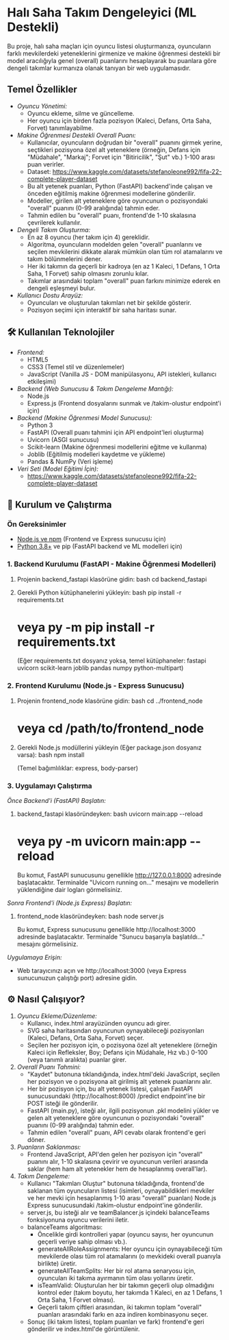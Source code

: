 # Halı Saha Takım Dengeleyici (ML Destekli)

Bu proje, halı saha maçları için oyuncu listesi oluşturmanıza, oyuncuların farklı mevkilerdeki yeteneklerini girmenize ve makine öğrenmesi destekli bir model aracılığıyla genel (overall) puanlarını hesaplayarak bu puanlara göre dengeli takımlar kurmanıza olanak tanıyan bir web uygulamasıdır.

## Temel Özellikler
* *Oyuncu Yönetimi:*
    * Oyuncu ekleme, silme ve güncelleme.
    * Her oyuncu için birden fazla pozisyon (Kaleci, Defans, Orta Saha, Forvet) tanımlayabilme.
* *Makine Öğrenmesi Destekli Overall Puanı:*
    * Kullanıcılar, oyuncuların doğrudan bir "overall" puanını girmek yerine, seçtikleri pozisyona özel alt yeteneklere (örneğin, Defans için "Müdahale", "Markaj"; Forvet için "Bitiricilik", "Şut" vb.) 1-100 arası puan verirler.
    * Dataset: https://www.kaggle.com/datasets/stefanoleone992/fifa-22-complete-player-dataset
    * Bu alt yetenek puanları, Python (FastAPI) backend'inde çalışan ve önceden eğitilmiş makine öğrenmesi modellerine gönderilir.
    * Modeller, girilen alt yeteneklere göre oyuncunun o pozisyondaki "overall" puanını (0-99 aralığında) tahmin eder.
    * Tahmin edilen bu "overall" puanı, frontend'de 1-10 skalasına çevrilerek kullanılır.
* *Dengeli Takım Oluşturma:*
    * En az 8 oyuncu (her takım için 4) gereklidir.
    * Algoritma, oyuncuların modelden gelen "overall" puanlarını ve seçilen mevkilerini dikkate alarak mümkün olan tüm rol atamalarını ve takım bölünmelerini dener.
    * Her iki takımın da geçerli bir kadroya (en az 1 Kaleci, 1 Defans, 1 Orta Saha, 1 Forvet) sahip olmasını zorunlu kılar.
    * Takımlar arasındaki toplam "overall" puan farkını minimize ederek en dengeli eşleşmeyi bulur.
* *Kullanıcı Dostu Arayüz:*
    * Oyuncuları ve oluşturulan takımları net bir şekilde gösterir.
    * Pozisyon seçimi için interaktif bir saha haritası sunar.

## 🛠️ Kullanılan Teknolojiler

* *Frontend:*
    * HTML5
    * CSS3 (Temel stil ve düzenlemeler)
    * JavaScript (Vanilla JS - DOM manipülasyonu, API istekleri, kullanıcı etkileşimi)
* *Backend (Web Sunucusu & Takım Dengeleme Mantığı):*
    * Node.js
    * Express.js (Frontend dosyalarını sunmak ve /takim-olustur endpoint'i için)
* *Backend (Makine Öğrenmesi Model Sunucusu):*
    * Python 3
    * FastAPI (Overall puanı tahmini için API endpoint'leri oluşturma)
    * Uvicorn (ASGI sunucusu)
    * Scikit-learn (Makine öğrenmesi modellerini eğitme ve kullanma)
    * Joblib (Eğitilmiş modelleri kaydetme ve yükleme)
    * Pandas & NumPy (Veri işleme)
* *Veri Seti (Model Eğitimi İçin):*
    *  https://www.kaggle.com/datasets/stefanoleone992/fifa-22-complete-player-dataset


## 🚀 Kurulum ve Çalıştırma

### Ön Gereksinimler

* [Node.js ve npm](https://nodejs.org/) (Frontend ve Express sunucusu için)
* [Python 3.8+](https://www.python.org/downloads/) ve pip (FastAPI backend ve ML modelleri için)

### 1. Backend Kurulumu (FastAPI - Makine Öğrenmesi Modelleri)

1.  Projenin backend_fastapi klasörüne gidin:
    bash
    cd backend_fastapi
    
2.  Gerekli Python kütüphanelerini yükleyin:
    bash
    pip install -r requirements.txt
    # veya py -m pip install -r requirements.txt
    
    (Eğer requirements.txt dosyanız yoksa, temel kütüphaneler: fastapi uvicorn scikit-learn joblib pandas numpy python-multipart)

### 2. Frontend Kurulumu (Node.js - Express Sunucusu)

1.  Projenin frontend_node klasörüne gidin:
    bash
    cd ../frontend_node
    # veya cd /path/to/frontend_node
    
2.  Gerekli Node.js modüllerini yükleyin (Eğer package.json dosyanız varsa):
    bash
    npm install
    
    (Temel bağımlılıklar: express, body-parser)

### 3. Uygulamayı Çalıştırma

*Önce Backend'i (FastAPI) Başlatın:*

1.  backend_fastapi klasöründeyken:
    bash
    uvicorn main:app --reload
    # veya py -m uvicorn main:app --reload
    
    Bu komut, FastAPI sunucusunu genellikle http://127.0.0.1:8000 adresinde başlatacaktır. Terminalde "Uvicorn running on..." mesajını ve modellerin yüklendiğine dair logları görmelisiniz.

*Sonra Frontend'i (Node.js Express) Başlatın:*

1.  frontend_node klasöründeyken:
    bash
    node server.js
    
    Bu komut, Express sunucusunu genellikle http://localhost:3000 adresinde başlatacaktır. Terminalde "Sunucu başarıyla başlatıldı..." mesajını görmelisiniz.

*Uygulamaya Erişin:*

* Web tarayıcınızı açın ve http://localhost:3000 (veya Express sunucunuzun çalıştığı port) adresine gidin.

## ⚙️ Nasıl Çalışıyor?

1.  *Oyuncu Ekleme/Düzenleme:*
    * Kullanıcı, index.html arayüzünden oyuncu adı girer.
    * SVG saha haritasından oyuncunun oynayabileceği pozisyonları (Kaleci, Defans, Orta Saha, Forvet) seçer.
    * Seçilen her pozisyon için, o pozisyona özel alt yeteneklere (örneğin Kaleci için Refleksler, Boy; Defans için Müdahale, Hız vb.) 0-100 (veya tanımlı aralıkta) puanlar girer.
2.  *Overall Puanı Tahmini:*
    * "Kaydet" butonuna tıklandığında, index.html'deki JavaScript, seçilen her pozisyon ve o pozisyona ait girilmiş alt yetenek puanlarını alır.
    * Her bir pozisyon için, bu alt yetenek listesi, çalışan FastAPI sunucusundaki (http://localhost:8000) /predict endpoint'ine bir POST isteği ile gönderilir.
    * FastAPI (main.py), isteği alır, ilgili pozisyonun .pkl modelini yükler ve gelen alt yeteneklere göre oyuncunun o pozisyondaki "overall" puanını (0-99 aralığında) tahmin eder.
    * Tahmin edilen "overall" puanı, API cevabı olarak frontend'e geri döner.
3.  *Puanların Saklanması:*
    * Frontend JavaScript, API'den gelen her pozisyon için "overall" puanını alır, 1-10 skalasına çevirir ve oyuncunun verileri arasında saklar (hem ham alt yetenekler hem de hesaplanmış overall'lar).
4.  *Takım Dengeleme:*
    * Kullanıcı "Takımları Oluştur" butonuna tıkladığında, frontend'de saklanan tüm oyuncuların listesi (isimleri, oynayabildikleri mevkiler ve her mevki için hesaplanmış 1-10 arası "overall" puanları) Node.js Express sunucusundaki /takim-olustur endpoint'ine gönderilir.
    * server.js, bu isteği alır ve teamBalancer.js içindeki balanceTeams fonksiyonuna oyuncu verilerini iletir.
    * balanceTeams algoritması:
        * Öncelikle girdi kontrolleri yapar (oyuncu sayısı, her oyuncunun geçerli veriye sahip olması vb.).
        * generateAllRoleAssignments: Her oyuncu için oynayabileceği tüm mevkilerde olası tüm rol atamalarını (o mevkideki overall puanıyla birlikte) üretir.
        * generateAllTeamSplits: Her bir rol atama senaryosu için, oyuncuları iki takıma ayırmanın tüm olası yollarını üretir.
        * isTeamValid: Oluşturulan her bir takımın geçerli olup olmadığını kontrol eder (takım boyutu, her takımda 1 Kaleci, en az 1 Defans, 1 Orta Saha, 1 Forvet olması).
        * Geçerli takım çiftleri arasından, iki takımın toplam "overall" puanları arasındaki farkı en aza indiren kombinasyonu seçer.
    * Sonuç (iki takım listesi, toplam puanları ve fark) frontend'e geri gönderilir ve index.html'de görüntülenir.
